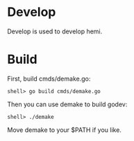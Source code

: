 Develop
=======

  Develop is used to develop hemi.


Build
=====

  First, build cmds/demake.go:

    shell> go build cmds/demake.go

  Then you can use demake to build godev:

    shell> ./demake

  Move demake to your $PATH if you like.
